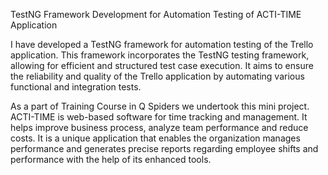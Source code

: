 TestNG Framework Development for Automation Testing of ACTI-TIME Application

I have developed a TestNG framework for automation testing of the Trello application. This framework incorporates the TestNG testing framework, allowing for efficient and structured test case execution. It aims to ensure the reliability and quality of the Trello application by automating various functional and integration tests.


   As a part of Training Course in Q Spiders we undertook this mini project. ACTI-TIME is web-based software for time tracking and management. It helps improve business process, analyze team performance and reduce costs. It is a unique application that enables the organization manages performance and generates precise reports regarding employee shifts and performance with the help of its enhanced tools.

